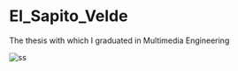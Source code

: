 # El_Sapito_Velde

The thesis with which I graduated in Multimedia Engineering

![ss](https://user-images.githubusercontent.com/33737589/48555870-65867980-e8b0-11e8-8c04-3c20f9e101f0.png)
